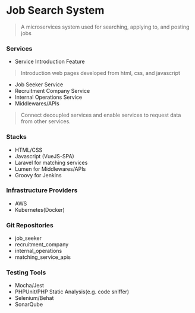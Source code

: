 
# Job Search System

> A microservices system used for searching, applying to, and posting jobs

### Services

* Service Introduction Feature
> Introduction web pages developed from html, css, and javascript

* Job Seeker Service
* Recruitment Company Service
* Internal Operations Service
* Middlewares/APIs
> Connect decoupled services and enable services to request data from other services.

### Stacks

* HTML/CSS
* Javascript (VueJS-SPA)
* Laravel for matching services
* Lumen for Middlewares/APIs
* Groovy for Jenkins

### Infrastructure Providers

* AWS
* Kubernetes(Docker)

### Git Repositories

* job_seeker
* recruitment_company
* internal_operations
* matching_service_apis

### Testing Tools

* Mocha/Jest
* PHPUnit/PHP Static Analysis(e.g. code sniffer)
* Selenium/Behat
* SonarQube